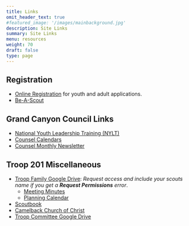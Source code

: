 ```yaml
---
title: Links
omit_header_text: true
#featured_image: '/images/mainbackground.jpg'
description: Site Links
summary: Site Links
menu: resources
weight: 70
draft: false
type: page
---
```


## Registration

- [Online Registration](https://my.scouting.org/VES/OnlineReg/1.0.0/?tu=UF-MB-010taa0201) for youth and adult applications.
- [Be-A-Scout](https://beascout.scouting.org/list/?zip=85251&program%5B%5D=scoutsBSA&unitID=314498)

## Grand Canyon Council Links

- [National Youth Leadership Training (NYLT)](https://www.grandcanyonbsa.org/nylt)
- [Counsel Calendars](https://www.grandcanyonbsa.org/nylt/calendar)
- [Counsel Monthly Newsletter](https://www.grandcanyonbsa.org/nylt/newsletter)

## Troop 201 Miscellaneous

- [Troop Family Google Drive](https://bit.ly/aztroop201-family): _Request access
  and include your scouts name if you get a **Request Permissions** error_.
  - [Meeting Minutes](https://drive.google.com/drive/u/2/folders/1FZuzRu64BdNfquUhkbaZLJE1-JXuNKp0)
  - [Planning Calendar](https://drive.google.com/drive/u/2/folders/14Tb5apOoaC6hCG6ajJS8PEziS71DgKAu)
- [Scoutbook](https://scoutbook.scouting.org/)
- [Camelback Church of Christ](https://www.camelbackchurchofchrist.org/)
- [Troop Committee Google Drive](https://bit.ly/aztroop201-committee)
